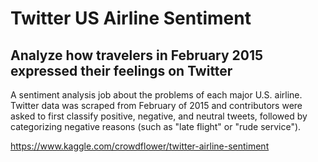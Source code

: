 # Twitter US Airline Sentiment
## Analyze how travelers in February 2015 expressed their feelings on Twitter
A sentiment analysis job about the problems of each major U.S. airline. Twitter data was scraped from February of 2015 and contributors were asked to first classify positive, negative, and neutral tweets, followed by categorizing negative reasons (such as "late flight" or "rude service").

https://www.kaggle.com/crowdflower/twitter-airline-sentiment
